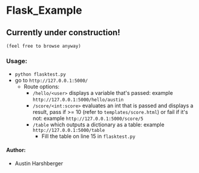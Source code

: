 # Flask_Example
## Currently under construction!
`(feel free to browse anyway)`
### Usage:
* `python flasktest.py`
* go to `http://127.0.0.1:5000/`
  * Route options:
    * `/hello/<user>` displays a variable that's passed: example `http://127.0.0.1:5000/hello/austin`
    * `/score/<int:score>` evaluates an int that is passed and displays a result, pass if >= 10 (refer to `templates/score.html`) or fail if it's not: example `http://127.0.0.1:5000/score/5`
    * `/table` which outputs a dictionary as a table: example `http://127.0.0.1:5000/table`
      * Fill the table on line 15 in `flasktest.py`
#### Author:
* Austin Harshberger

